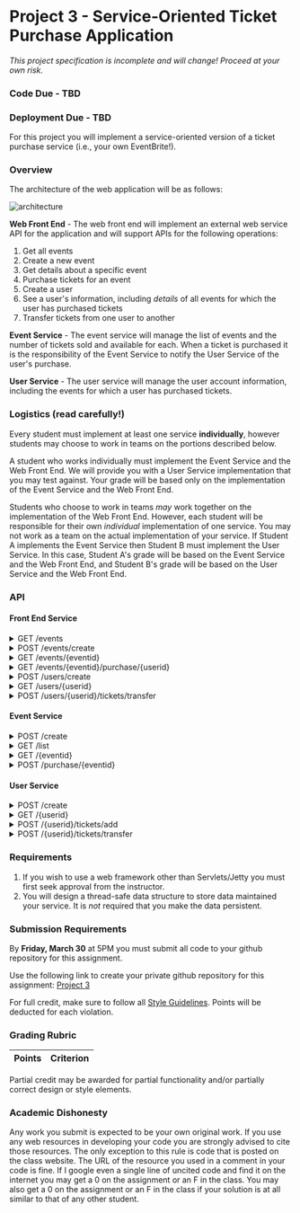 Project 3 - Service-Oriented Ticket Purchase Application
========================================================
*This project specification is incomplete and will change! Proceed at your own risk.*

### Code Due - TBD
### Deployment Due - TBD

For this project you will implement a service-oriented version of a ticket purchase service (i.e., your own EventBrite!). 

### Overview

The architecture of the web application will be as follows:

![architecture](https://docs.google.com/drawings/d/e/2PACX-1vTjBg_ZETz31hzGUrNL6Fh6GoSEUA9iWLSwyLnPdY0Ixg0YuHhVliwo4fJvfUhFp8mXIxz1dOHMZHw1/pub?w=960&h=720)

**Web Front End** - The web front end will implement an external web service API for the application and will support APIs for the following operations:
1. Get all events
2. Create a new event
3. Get details about a specific event
4. Purchase tickets for an event
5. Create a user
6. See a user's information, including *details* of all events for which the user has purchased tickets
7. Transfer tickets from one user to another

**Event Service** - The event service will manage the list of events and the number of tickets sold and available for each. When a ticket is purchased it is the responsibility of the Event Service to notify the User Service of the user's purchase.

**User Service** - The user service will manage the user account information, including the events for which a user has purchased tickets. 

### Logistics (read carefully!)

Every student must implement at least one service **individually**, however students may choose to work in teams on the portions described below.

A student who works individually must implement the Event Service and the Web Front End. We will provide you with a User Service implementation that you may test against. Your grade will be based only on the implementation of the Event Service and the Web Front End.

Students who choose to work in teams *may* work together on the implementation of the Web Front End. However, each student will be responsible for their own *individual* implementation of one service. You may not work as a team on the actual implementation of your service. If Student A implements the Event Service then Student B must implement the User Service. In this case, Student A's grade will be based on the Event Service and the Web Front End, and Student B's grade will be based on the User Service and the Web Front End.

### API

#### Front End Service

<details>
	<summary>GET /events</summary>


	Responses:

	<table>
	<tr><td>Code</td><td>Description</td></tr>
	<tr><td>200</td><td>Event Details<br/>
	<pre>
	[
	{
		"eventid": 0, 
		"eventname": "string", 
		"avail": 0, 
		"purchased": 0
	} 
	]
	</pre></td></tr>
	<tr><td>400</td><td>No events found</td></tr>

	</table>

</details>

<details>
	<summary>POST /events/create </summary>
	Body:

	<pre>
	{
		"userid": 0,
		"eventname": "string",
		"numtickets": 0
	}
	</pre>

	Responses:

	| Code | Description |
	| ----| -----|
	| 200 | Event created |
	| 400 | Event unsuccessfully created |
</details>

<details>
	<summary>GET /events/{eventid}</summary>

	Responses:

	<table>
	<tr><td>Code</td><td>Description</td></tr>
	<tr><td>200</td><td>Event Details<br/>
	<pre>
	{
		"eventid": 0, 
		"eventname": "string", 
		"avail": 0, 
		"purchased": 0
	}
	</pre></td></tr>
	<tr><td>400</td><td>Event not found</td></tr>

</table>

</details>

<details>
	<summary>GET /events/{eventid}/purchase/{userid}</summary>

	Responses:

	<table>
	<tr><td>Code</td><td>Description</td></tr>
	<tr><td>200</td><td>Tickets purchased</td></tr>
	<tr><td>400</td><td>Tickets could not be purchased</td></tr>

</table>

</details>

<details>
	<summary>POST /users/create</summary>
	Body:

	```json
	{
		"userid": 0,
	}
	```

	Responses:

	<table>
	<tr><td>Code</td><td>Description</td></tr>
	<tr><td>200</td><td>User created<br/>
	<pre>
	
	</pre></td></tr>
	<tr><td>400</td><td>User could not be created</td></tr>

</table>

</details>

<details>
	<summary>GET /users/{userid}</summary>

	Responses:

	<table>
	<tr><td>Code</td><td>Description</td></tr>
	<tr><td>200</td><td>User Details<br/>
	<pre>
	{
		"userid": 0,
		"username": "string",
		"tickets": [
			{
				"eventid": 0,
				"eventname": "string",
				"avail": 0,
				"purchased": 0
			}
		]	
	}
	</pre></td></tr>
	<tr><td>400</td><td>User not found</td></tr>

</table>

</details>

<details>
	<summary>POST /users/{userid}/tickets/transfer</summary>

	Body:

	```json
	{
		"eventid": "string",
		"tickets": 0,
		"targetuser": 0
	}
	```


	Responses:

	<table>
	<tr><td>Code</td><td>Description</td></tr>
	<tr><td>200</td><td>Event tickets transferred</td></tr>
	<tr><td>400</td><td>Tickets could not be transferred</td></tr>

</table>

</details>


#### Event Service

<details>
	<summary>POST /create</summary>

	Body:

	```json
	{
		"userid": 0,
		"eventname": "string",
		"numtickets": 0
	}
	```


	Responses:

	<table>
	<tr><td>Code</td><td>Description</td></tr>
	<tr><td>200</td><td>Event created</td></tr>
	<tr><td>400</td><td>Event unsuccessfully created</td></tr>

</table>

</details>

<details>
	<summary>GET /list</summary>

	Responses:

	<table>
	<tr><td>Code</td><td>Description</td></tr>
	<tr><td>200</td><td>List of events <br/>
	<pre>
	[
	{
		"eventid": 0,
		"name": "string",
		"avail": 0,
		"purchased": 0
	}
	]	
	</pre>
	</td></tr>

</table>

</details>

<details>
	<summary>GET /{eventid}</summary>

	Responses:

	<table>
	<tr><td>Code</td><td>Description</td></tr>
	<tr><td>200</td><td>Event details<br/>
	<pre>
	{
		"eventid": 0,
		"name": "string",
		"avail": 0,
		"purchased": 0
	}
	</pre>
	</tr>
	<tr><td>400</td><td>Event not found</tr>

</table>

</details>

<details>
	<summary>POST /purchase/{eventid}</summary>

	Body:

	```json
	{
		"userid": 0,
		"eventid": "string",
		"tickets": 0
	}
	```

	Responses:

	<table>
	<tr><td>Code</td><td>Description</td></tr>
	<tr><td>200</td><td>Event tickets purchased</tr>
	<tr><td>400</td><td>Tickets could not be purchased</tr>

</table>

</details>


#### User Service

<details>
	<summary>POST /create</summary>

	Body:

	```json
	{
		"username": "string",
	}
	```

	Responses:

	<table>
	<tr><td>Code</td><td>Description</td></tr>
	<tr><td>200</td><td>User created<br/>
	<pre>
	{
		"userid": 0
	}	
	</pre>
	</tr>
	<tr><td>400</td><td>User unsuccessfully created</tr>

</table>

</details>

<details>
	<summary>GET /{userid}</summary>

	Responses:

	<table>
	<tr><td>Code</td><td>Description</td></tr>
	<tr><td>200</td><td>User details<br/>
	<pre>
	{
		"userid": 0,
		"username": "string",
		"tickets": [
		{
			"eventid": 0
		}
		]
	}
	</pre>
	</tr>
	<tr><td>400</td><td>User not found</tr>

</table>

</details>

<details>
	<summary>POST /{userid}/tickets/add</summary>

	Body:

	```json
	{
		"eventid": "string",
		"tickets": 0
	}
	```


	Responses:

	<table>
	<tr><td>Code</td><td>Description</td></tr>
	<tr><td>200</td><td>Event tickets added</tr>
	<tr><td>400</td><td>Tickets could not be added</tr>

</table>

</details>

<details>
	<summary>POST /{userid}/tickets/transfer</summary>

	Body:

	```json
	{
		"eventid": "string",
		"tickets": 0,
		"targetuser": 0
	}
	```


	Responses:

	<table>
	<tr><td>Code</td><td>Description</td></tr>
	<tr><td>200</td><td>Event tickets transfered</tr>
	<tr><td>400</td><td>Tickets could not be transfered</tr>

</table>

</details>

### Requirements

1. If you wish to use a web framework other than Servlets/Jetty you must first seek approval from the instructor.
2. You will design a thread-safe data structure to store data maintained your service. It is *not* required that you make the data persistent.


### Submission Requirements

By **Friday, March 30** at 5PM you must submit all code to your github repository for this assignment. 

Use the following link to create your private github repository for this assignment: [Project 3]()

For full credit, make sure to follow all [Style Guidelines](https://github.com/CS682-S18/notes/blob/master/style.md). Points will be deducted for each violation.


### Grading Rubric

| Points | Criterion |
| ------ | -------- |  

Partial credit may be awarded for partial functionality and/or partially correct design or style elements.

### Academic Dishonesty

Any work you submit is expected to be your own original work. If you use any web resources in developing your code you are strongly advised to cite those resources. The only exception to this rule is code that is posted on the class website. The URL of the resource you used in a comment in your code is fine. If I google even a single line of uncited code and find it on the internet you may get a 0 on the assignment or an F in the class. You may also get a 0 on the assignment or an F in the class if your solution is at all similar to that of any other student.
